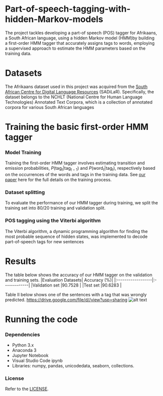 # Part-of-speech-tagging-with-hidden-Markov-models
The project tackles developing a part-of speech (POS) tagger for Afrikaans, a South African language, using a hidden Markov model (HMM)by building a first-order HMM tagger that accurately assigns tags to words, employing a supervised approach to estimate the HMM parameters based on the training data.

# Datasets
The Afrikaans dataset used in this project was acquired from the [South African Centre for Digital Language Resources](https://repo.sadilar.org) (SADiLaR). Specifically, the dataset belongs to the NCHLT (National Centre for Human Language Technologies) Annotated Text Corpora, which is a collection of annotated corpora for various South African languages

# Training the basic first-order HMM tagger

### Model Training
Training the first-order HMM tagger involves estimating transition and emission probabilities, $P(\text{tag}_t|\text{tag}_{t-1})$ and  $P(\text{word}_t|\text{tag}_t)$, respectively based on the occurrences of the words and tags in the training data. See [our paper](https://drive.google.com/uc?id=1PO3UjJjw7FD3zUU4aRJssldiixl8DeRh) here for the full details on the training process.

### Dataset splitting
To evaluate the performance of our HMM tagger during training, we split the training set into 80/20 training and validation split. 

### POS tagging using the Viterbi algorithm
The Viterbi algorithm, a dynamic programming algorithm for finding the most probable sequence of hidden states, was implemented to decode part-of-speech tags for new sentences

# Results
The table below shows the accuracy of our HMM tagger on the validation and training sets.
|Evaluation Datasets|  Accuracy (%)|
|:------------------|:-------------|
|Validation set     |90.7528       |
|Test set           |90.6283       |

Table II below shows one of the sentences with a tag that was wrongly predicted. https://drive.google.com/file/d//view?usp=sharing
![alt text](https://drive.google.com/uc?id=12cK5Wf8KVoQD0ZMxeVrxZXoyJR-YHgwu)

# Running the code
### Dependencies
- Python 3.x
- Anaconda 3
- Jupyter Notebook
- Visual Studio Code ipynb
- Libraries: numpy, pandas, unicodedata, seaborn, collections.

### License
Refer to the [LICENSE](https://github.com/naftalindeapo/Language-Modeling-and-Byte-pair-Encoding-Project/blob/main/LICENSE).




